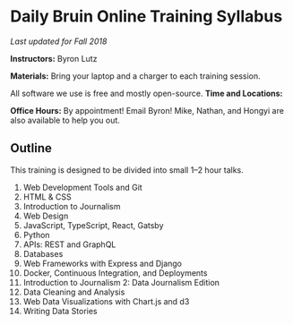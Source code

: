 # Daily Bruin Online Training Syllabus

_Last updated for Fall 2018_

**Instructors:** Byron Lutz

**Materials:** Bring your laptop and a charger to each training session.

All software we use is free and mostly open-source. **Time and Locations:**

**Office Hours:** By appointment! Email Byron! Mike, Nathan, and Hongyi are also
available to help you out.

## Outline

This training is designed to be divided into small 1–2 hour talks.

1. Web Development Tools and Git
1. HTML & CSS
1. Introduction to Journalism
1. Web Design
1. JavaScript, TypeScript, React, Gatsby
1. Python
1. APIs: REST and GraphQL
1. Databases
1. Web Frameworks with Express and Django
1. Docker, Continuous Integration, and Deployments
1. Introduction to Journalism 2: Data Journalism Edition
1. Data Cleaning and Analysis
1. Web Data Visualizations with Chart.js and d3
1. Writing Data Stories

